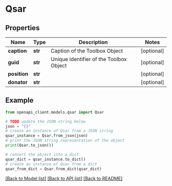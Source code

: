 # Qsar


## Properties

Name | Type | Description | Notes
------------ | ------------- | ------------- | -------------
**caption** | **str** | Caption of the Toolbox Object | [optional] 
**guid** | **str** | Unique identifier of the Toolbox Object | [optional] 
**position** | **str** |  | [optional] 
**donator** | **str** |  | [optional] 

## Example

```python
from openapi_client.models.qsar import Qsar

# TODO update the JSON string below
json = "{}"
# create an instance of Qsar from a JSON string
qsar_instance = Qsar.from_json(json)
# print the JSON string representation of the object
print(Qsar.to_json())

# convert the object into a dict
qsar_dict = qsar_instance.to_dict()
# create an instance of Qsar from a dict
qsar_from_dict = Qsar.from_dict(qsar_dict)
```
[[Back to Model list]](../README.md#documentation-for-models) [[Back to API list]](../README.md#documentation-for-api-endpoints) [[Back to README]](../README.md)


